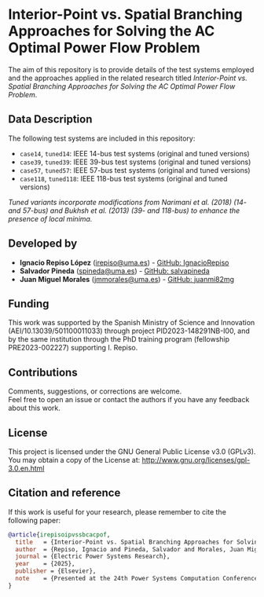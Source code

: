 # Interior-Point vs. Spatial Branching Approaches for Solving the AC Optimal Power Flow Problem

The aim of this repository is to provide details of the test systems employed and the approaches applied in the related research titled *Interior-Point vs. Spatial Branching Approaches for Solving the AC Optimal Power Flow Problem*.

## Data Description

The following test systems are included in this repository:
* `case14`, `tuned14`: IEEE 14-bus test systems (original and tuned versions)
* `case39`, `tuned39`: IEEE 39-bus test systems (original and tuned versions)
* `case57`, `tuned57`: IEEE 57-bus test systems (original and tuned versions)
* `case118`, `tuned118`: IEEE 118-bus test systems (original and tuned versions)

*Tuned variants incorporate modifications from Narimani et al. (2018) (14- and 57-bus) and Bukhsh et al. (2013) (39- and 118-bus) to enhance the presence of local minima.*

## Developed by

* **Ignacio Repiso López** ([irepiso@uma.es](mailto:irepiso@uma.es)) - [GitHub: IgnacioRepiso](https://github.com/IgnacioRepiso)  
* **Salvador Pineda** ([spineda@uma.es](mailto:spineda@uma.es)) - [GitHub: salvapineda](https://salvapineda.github.io/)  
* **Juan Miguel Morales** ([jmmorales@uma.es](mailto:jmmorales@uma.es)) - [GitHub: juanmi82mg](https://juanmi82mg.github.io/)

## Funding

This work was supported by the Spanish Ministry of Science and Innovation (AEI/10.13039/501100011033) through project PID2023-148291NB-I00, and by the same institution through the PhD training program (fellowship PRE2023-002227) supporting I. Repiso.

## Contributions

Comments, suggestions, or corrections are welcome.  
Feel free to open an issue or contact the authors if you have any feedback about this work.

## License

This project is licensed under the GNU General Public License v3.0 (GPLv3).  
You may obtain a copy of the License at: <http://www.gnu.org/licenses/gpl-3.0.en.html>

## Citation and reference

If this work is useful for your research, please remember to cite the following paper:

```bibtex
@article{irepisoipvssbcacpof,
  title   = {Interior-Point vs. Spatial Branching Approaches for Solving the AC Optimal Power Flow Problem},
  author  = {Repiso, Ignacio and Pineda, Salvador and Morales, Juan Miguel},
  journal = {Electric Power Systems Research},
  year    = {2025},
  publisher = {Elsevier},
  note    = {Presented at the 24th Power Systems Computation Conference (Limassol, Cyprus)}
}
